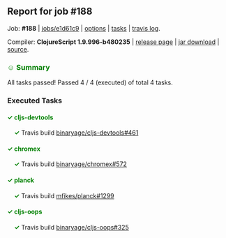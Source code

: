 ## Report for job #188

Job: **#188** | [jobs/e1d61c9](https://github.com/cljs-oss/canary/commit/e1d61c934374f063425390841a64132cf23925a4) | [options](options.edn) | [tasks](tasks.edn) | [travis log](https://travis-ci.org/cljs-oss/canary/builds/322076648).

Compiler: **ClojureScript 1.9.996-b480235** | [release page](https://github.com/cljs-oss/canary/releases/tag/r1.9.996-b480235) | [jar download](https://github.com/cljs-oss/canary/releases/download/r1.9.996-b480235/clojurescript-1.9.996-b480235.jar) | [source](https://github.com/clojure/clojurescript/commit/b48023595f90b8567d64e1d1e8162ad12e7d0d18).

### <b style='color:green'>☺ Summary</b>

All tasks passed! Passed 4 / 4 (executed) of total 4 tasks.

### Executed Tasks

#### <b style='color:green'>&#x2713; cljs-devtools</b>
&nbsp;&nbsp;&nbsp;&nbsp;<b style='color:green'>&#x2713;</b> Travis build [binaryage/cljs-devtools#461](https://travis-ci.org/binaryage/cljs-devtools/builds/322079089)<br>

#### <b style='color:green'>&#x2713; chromex</b>
&nbsp;&nbsp;&nbsp;&nbsp;<b style='color:green'>&#x2713;</b> Travis build [binaryage/chromex#572](https://travis-ci.org/binaryage/chromex/builds/322079084)<br>

#### <b style='color:green'>&#x2713; planck</b>
&nbsp;&nbsp;&nbsp;&nbsp;<b style='color:green'>&#x2713;</b> Travis build [mfikes/planck#1299](https://travis-ci.org/mfikes/planck/builds/322079091)<br>

#### <b style='color:green'>&#x2713; cljs-oops</b>
&nbsp;&nbsp;&nbsp;&nbsp;<b style='color:green'>&#x2713;</b> Travis build [binaryage/cljs-oops#325](https://travis-ci.org/binaryage/cljs-oops/builds/322079083)<br>